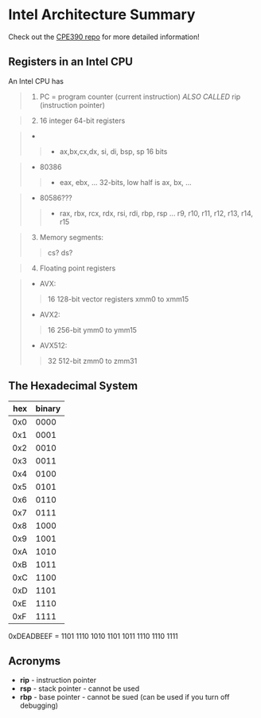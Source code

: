 # Intel Architecture Summary

Check out the [CPE390 repo](https://github.com/StevensDeptECE/CPE390) for more detailed information!

## Registers in an Intel CPU

An Intel CPU has
> 1. PC = program counter (current instruction) _ALSO CALLED_ rip  (instruction pointer)

> 2. 16 integer 64-bit registers

> - 
> > - ax,bx,cx,dx, si, di, bsp, sp 16 bits

> - 80386
> > - eax, ebx, ...  32-bits, low half is ax, bx, ...

> - 80586???
> > - rax, rbx, rcx, rdx, rsi, rdi, rbp, rsp ... r9, r10, r11, r12, r13, r14, r15

> 3. Memory segments:
> > cs? ds?

> 4. Floating point registers

> - AVX: 
> > 16 128-bit vector registers   xmm0 to xmm15
> - AVX2: 
> > 16 256-bit                    ymm0 to ymm15
> - AVX512: 
> > 32 512-bit                    zmm0 to zmm31

## The Hexadecimal System

| hex   | binary |
|------ |------- |
| 0x0   |  0000  |
| 0x1   |  0001  |
| 0x2   |  0010  |
| 0x3   |  0011  |
| 0x4   |  0100  |
| 0x5   |  0101  |
| 0x6   |  0110  |
| 0x7   |  0111  |
| 0x8   |  1000  |
| 0x9   |  1001  |
| 0xA   |  1010  |
| 0xB   |  1011  |
| 0xC   |  1100  |
| 0xD   |  1101  |
| 0xE   |  1110  |
| 0xF   |  1111  |

0xDEADBEEF = 1101 1110 1010 1101 1011 1110 1110 1111

## Acronyms

- **rip** - instruction pointer
- **rsp** - stack pointer     - cannot be used
- **rbp** - base pointer      - cannot be sued (can be used if you turn off debugging)